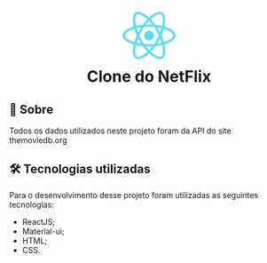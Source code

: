 <h1 align="center">
<img src="https://github.com/ipedromotta/netflix-clone/blob/master/public/logo512.png" width="100"><br>Clone do NetFlix
</h1>

## :page_facing_up: Sobre #
<p>Todos os dados utilizados neste projeto foram da API do site themoviedb.org</p>


## 🛠️ Tecnologias utilizadas #

Para o desenvolvimento desse projeto foram utilizadas as seguintes tecnologias:

* ReactJS;
* Material-ui;
* HTML;
* CSS.
